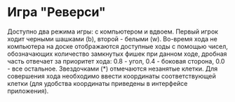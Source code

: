 # Игра "Реверси"

Доступно два режима игры: с компьютером и вдвоем. Первый игрок ходит черными шашками (b), второй - белыми (w). Во-время хода не компьютера на доске отображаются доступные ходы с помощью чисел, обозначающих количество замкнутых фишек при данном ходе, дробная часть отвечает за приоритет хода: 0.8 - угол, 0.4 - боковая сторона, 0.0 - все остальное. Звездочками (*) отмечаются незанятые клетки. Для совершения хода необходимо ввести координаты соответствующей клетки (для удобства координаты приведены в интерфейсе приложения).
